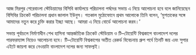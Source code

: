 আজ মিরপুর শেরেবাংলা স্টেডিয়ামের বিসিবি কার্যালয়ে পরিচালনা পর্ষদের সভায় এ নিয়ে আলোচনা হবে বলে জানিয়েছেন বিসিবির ক্রিকেট পরিচালনা প্রধান জালাল ইউনুস। গতকাল মুঠোফোনে প্রথম আলোকে তিনি বলেন, ‘মুশতাকের সঙ্গে আমাদের নতুন করে চুক্তি করার ইচ্ছা আছে। আমরা এ নিয়ে বোর্ডে আলোচনা করব।’

সভায় পূর্বাচলে নির্মাণাধীন শেখ হাসিনা আন্তর্জাতিক ক্রিকেট স্টেডিয়াম ও টি–টোয়েন্টি বিশ্বকাপে বাংলাদেশ দলের পারফরম্যান্স নিয়েও আলোচনা হবে। টি–টোয়েন্টি বিশ্বকাপের অতীত রেকর্ড বিবেচনায় গ্রুপ পর্বে তিনটি জয় এবং সুপার এইটে জায়গা করে নেওয়াটা বাংলাদেশ দলের জন্য সাফল্যই।
